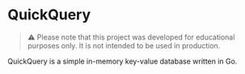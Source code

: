 # QuickQuery
> ⚠️ Please note that this project was developed for educational purposes only. It is not intended to be used in production.

QuickQuery is a simple in-memory key-value database written in Go.
